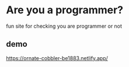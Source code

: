 # Are you a programmer?

fun site for checking you are programmer or not

## demo

https://ornate-cobbler-be1883.netlify.app/
